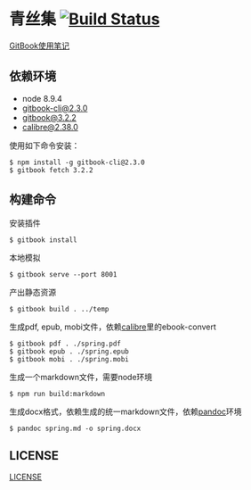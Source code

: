 # 青丝集 [![Build Status](https://travis-ci.org/yanhaijing/spring.svg?branch=master)](https://travis-ci.org/yanhaijing/spring)
[GitBook使用笔记](http://yanhaijing.com/tool/2015/09/12/my-gitbook-note/)

## 依赖环境
- node 8.9.4
- gitbook-cli@2.3.0
- gitbook@3.2.2
- calibre@2.38.0

使用如下命令安装：

    $ npm install -g gitbook-cli@2.3.0
    $ gitbook fetch 3.2.2

## 构建命令
安装插件

    $ gitbook install

本地模拟

	$ gitbook serve --port 8001

产出静态资源

	$ gitbook build . ../temp

生成pdf, epub, mobi文件，依赖[calibre](calibre)里的ebook-convert

    $ gitbook pdf . ./spring.pdf
    $ gitbook epub . ./spring.epub
	$ gitbook mobi . ./spring.mobi

生成一个markdown文件，需要node环境

    $ npm run build:markdown

生成docx格式，依赖生成的统一markdown文件，依赖[pandoc](http://pandoc.org/)环境

    $ pandoc spring.md -o spring.docx

## LICENSE
[LICENSE](./LICENSE.md)


[calibre]: http://calibre-ebook.com/
